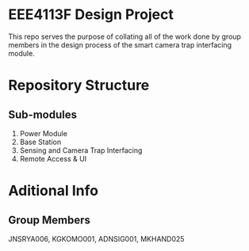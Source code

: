 # EEE4113F Design Project
This repo serves the purpose of collating all of the work done by group members in the design process of the smart camera trap interfacing module.

# Repository Structure
## Sub-modules
1. Power Module
2. Base Station
3. Sensing and Camera Trap Interfacing
4. Remote Access & UI

# Aditional Info
## Group Members
JNSRYA006, KGKOMO001, ADNSIG001, MKHAND025
